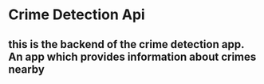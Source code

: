 # Crime Detection Api

## this is the backend of the crime detection app. An app which provides information about crimes nearby
